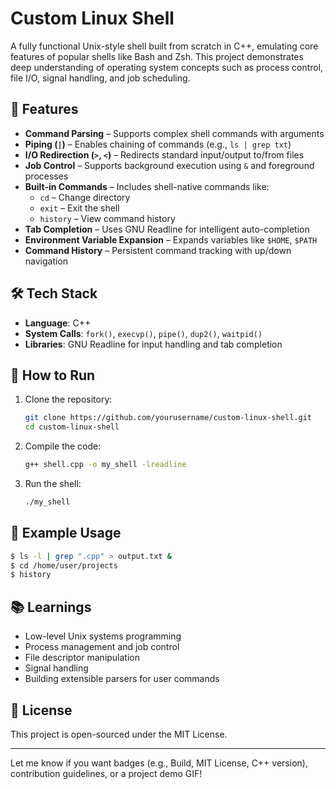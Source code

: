 #  Custom Linux Shell

A fully functional Unix-style shell built from scratch in C++, emulating core features of popular shells like Bash and Zsh. This project demonstrates deep understanding of operating system concepts such as process control, file I/O, signal handling, and job scheduling.

## 🔧 Features

- **Command Parsing** – Supports complex shell commands with arguments
- **Piping (`|`)** – Enables chaining of commands (e.g., `ls | grep txt`)
- **I/O Redirection (`>`, `<`)** – Redirects standard input/output to/from files
- **Job Control** – Supports background execution using `&` and foreground processes
- **Built-in Commands** – Includes shell-native commands like:
  - `cd` – Change directory
  - `exit` – Exit the shell
  - `history` – View command history
- **Tab Completion** – Uses GNU Readline for intelligent auto-completion
- **Environment Variable Expansion** – Expands variables like `$HOME`, `$PATH`
- **Command History** – Persistent command tracking with up/down navigation

## 🛠️ Tech Stack

- **Language**: C++
- **System Calls**: `fork()`, `execvp()`, `pipe()`, `dup2()`, `waitpid()`
- **Libraries**: GNU Readline for input handling and tab completion

## 🚀 How to Run

1. Clone the repository:
   ```bash
   git clone https://github.com/yourusername/custom-linux-shell.git
   cd custom-linux-shell
   ```

2. Compile the code:
   ```bash
   g++ shell.cpp -o my_shell -lreadline
   ```

3. Run the shell:
   ```bash
   ./my_shell
   ```

## 📁 Example Usage

```bash
$ ls -l | grep ".cpp" > output.txt &
$ cd /home/user/projects
$ history
```

## 📚 Learnings

- Low-level Unix systems programming
- Process management and job control
- File descriptor manipulation
- Signal handling
- Building extensible parsers for user commands

## 📜 License

This project is open-sourced under the MIT License.

---

Let me know if you want badges (e.g., Build, MIT License, C++ version), contribution guidelines, or a project demo GIF!
